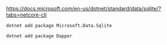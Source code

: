 
https://docs.microsoft.com/en-us/dotnet/standard/data/sqlite/?tabs=netcore-cli


```
dotnet add package Microsoft.Data.Sqlite
```



```
dotnet add package Dapper
```

